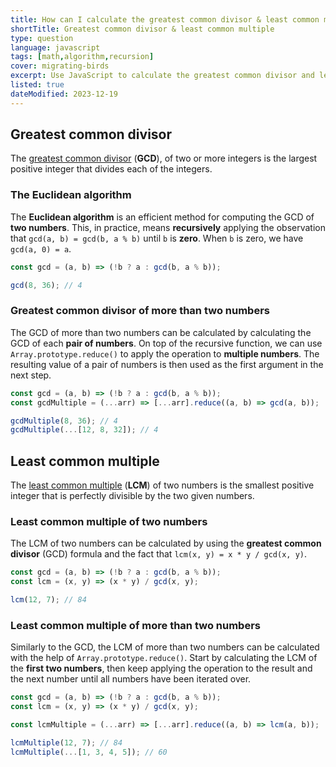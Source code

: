 ```yaml
---
title: How can I calculate the greatest common divisor & least common multiple in JavaScript?
shortTitle: Greatest common divisor & least common multiple
type: question
language: javascript
tags: [math,algorithm,recursion]
cover: migrating-birds
excerpt: Use JavaScript to calculate the greatest common divisor and least common multiple of two or more numbers.
listed: true
dateModified: 2023-12-19
---
```


## Greatest common divisor

The [greatest common divisor](https://en.wikipedia.org/wiki/Greatest_common_divisor) (**GCD**), of two or more integers is the largest positive integer that divides each of the integers.

### The Euclidean algorithm

The **Euclidean algorithm** is an efficient method for computing the GCD of **two numbers**. This, in practice, means **recursively** applying the observation that `gcd(a, b) = gcd(b, a % b)` until `b` is **zero**. When `b` is zero, we have `gcd(a, 0) = a`.

```js
const gcd = (a, b) => (!b ? a : gcd(b, a % b));

gcd(8, 36); // 4
```

### Greatest common divisor of more than two numbers

The GCD of more than two numbers can be calculated by calculating the GCD of each **pair of numbers**. On top of the recursive function, we can use `Array.prototype.reduce()` to apply the operation to **multiple numbers**. The resulting value of a pair of numbers is then used as the first argument in the next step.

```js
const gcd = (a, b) => (!b ? a : gcd(b, a % b));
const gcdMultiple = (...arr) => [...arr].reduce((a, b) => gcd(a, b));

gcdMultiple(8, 36); // 4
gcdMultiple(...[12, 8, 32]); // 4
```

## Least common multiple

The [least common multiple](https://en.wikipedia.org/wiki/Least_common_multiple) (**LCM**) of two numbers is the smallest positive integer that is perfectly divisible by the two given numbers.

### Least common multiple of two numbers

The LCM of two numbers can be calculated by using the **greatest common divisor** (GCD) formula and the fact that `lcm(x, y) = x * y / gcd(x, y)`.

```js
const gcd = (a, b) => (!b ? a : gcd(b, a % b));
const lcm = (x, y) => (x * y) / gcd(x, y);

lcm(12, 7); // 84
```

### Least common multiple of more than two numbers

Similarly to the GCD, the LCM of more than two numbers can be calculated with the help of `Array.prototype.reduce()`. Start by calculating the LCM of the **first two numbers**, then keep applying the operation to the result and the next number until all numbers have been iterated over.

```js
const gcd = (a, b) => (!b ? a : gcd(b, a % b));
const lcm = (x, y) => (x * y) / gcd(x, y);

const lcmMultiple = (...arr) => [...arr].reduce((a, b) => lcm(a, b));

lcmMultiple(12, 7); // 84
lcmMultiple(...[1, 3, 4, 5]); // 60
```
